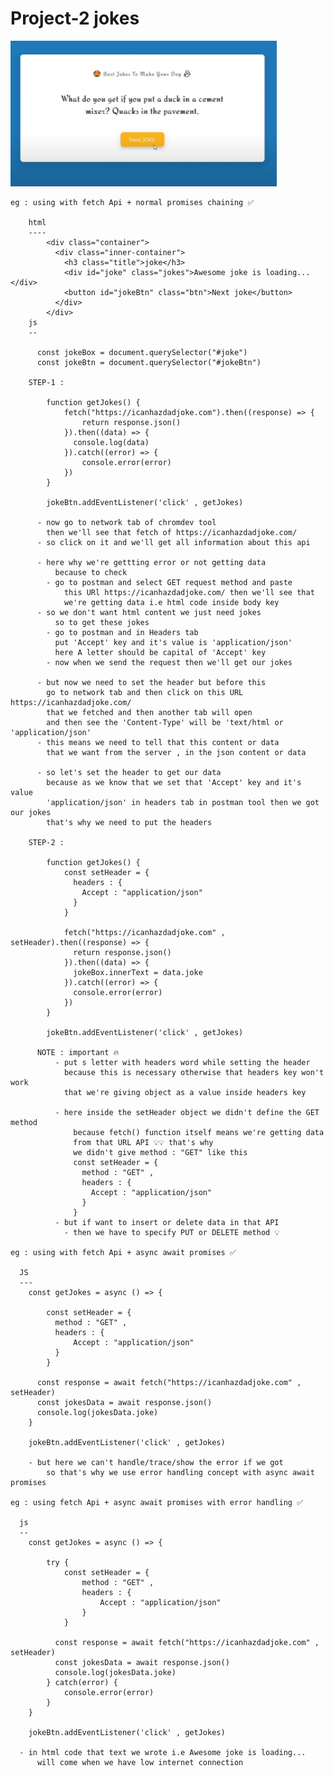 # Project-2 jokes

![jokes project](jokes-project.PNG)

    eg : using with fetch Api + normal promises chaining ✅

        html
        ----
            <div class="container"> 
              <div class="inner-container">
                <h3 class="title">joke</h3>
                <div id="joke" class="jokes">Awesome joke is loading...</div>
                <button id="jokeBtn" class="btn">Next joke</button>
              </div>
            </div>
        js 
        --
        
          const jokeBox = document.querySelector("#joke") 
          const jokeBtn = document.querySelector("#jokeBtn") 

        STEP-1 : 

            function getJokes() {
                fetch("https://icanhazdadjoke.com").then((response) => {
                    return response.json()
                }).then((data) => {
                  console.log(data)
                }).catch((error) => {
                    console.error(error)
                })
            }

            jokeBtn.addEventListener('click' , getJokes) 

          - now go to network tab of chromdev tool
            then we'll see that fetch of https://icanhazdadjoke.com/  
          - so click on it and we'll get all information about this api

          - here why we're gettting error or not getting data
              because to check 
            - go to postman and select GET request method and paste
                this URl https://icanhazdadjoke.com/ then we'll see that
                we're getting data i.e html code inside body key
          - so we don't want html content we just need jokes
              so to get these jokes
            - go to postman and in Headers tab
              put 'Accept' key and it's value is 'application/json'
              here A letter should be capital of 'Accept' key
            - now when we send the request then we'll get our jokes

          - but now we need to set the header but before this 
            go to network tab and then click on this URL https://icanhazdadjoke.com/
            that we fetched and then another tab will open
            and then see the 'Content-Type' will be 'text/html or 'application/json'
          - this means we need to tell that this content or data
            that we want from the server , in the json content or data

          - so let's set the header to get our data
            because as we know that we set that 'Accept' key and it's value
            'application/json' in headers tab in postman tool then we got our jokes
            that's why we need to put the headers

        STEP-2 : 

            function getJokes() {
                const setHeader = {
                  headers : {
                    Accept : "application/json"
                  } 
                }

                fetch("https://icanhazdadjoke.com" , setHeader).then((response) => {
                  return response.json()
                }).then((data) => {
                  jokeBox.innerText = data.joke
                }).catch((error) => {
                  console.error(error)
                })
            }

            jokeBtn.addEventListener('click' , getJokes) 

          NOTE : important 🔥
              - put s letter with headers word while setting the header
                because this is necessary otherwise that headers key won't work
                that we're giving object as a value inside headers key

              - here inside the setHeader object we didn't define the GET method
                  because fetch() function itself means we're getting data 
                  from that URL API 💡💡 that's why 
                  we didn't give method : "GET" like this 
                  const setHeader = {
                    method : "GET" , 
                    headers : {
                      Accept : "application/json"
                    } 
                  }
              - but if want to insert or delete data in that API
                - then we have to specify PUT or DELETE method 💡

    eg : using with fetch Api + async await promises ✅

      JS
      ---
        const getJokes = async () => {
            
            const setHeader = {
              method : "GET" , 
              headers : {
                  Accept : "application/json"
              } 
            }

          const response = await fetch("https://icanhazdadjoke.com" , setHeader)
          const jokesData = await response.json()
          console.log(jokesData.joke)
        }

        jokeBtn.addEventListener('click' , getJokes) 

        - but here we can't handle/trace/show the error if we got
            so that's why we use error handling concept with async await promises

    eg : using fetch Api + async await promises with error handling ✅

      js
      --
        const getJokes = async () => {

            try {
                const setHeader = {
                    method : "GET" , 
                    headers : {
                        Accept : "application/json"
                    } 
                }
            
              const response = await fetch("https://icanhazdadjoke.com" , setHeader)
              const jokesData = await response.json()
              console.log(jokesData.joke)
            } catch(error) {
                console.error(error)
            }
        }

        jokeBtn.addEventListener('click' , getJokes)

      - in html code that text we wrote i.e Awesome joke is loading...
          will come when we have low internet connection

